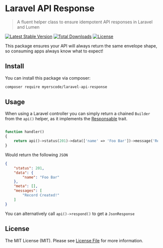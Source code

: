 # Laravel API Response
> A fluent helper class to ensure idempotent API responses in Laravel and Lumen

[![Latest Stable Version](https://poser.pugx.org/myerscode/laravel-api-response/v/stable)](https://packagist.org/packages/myerscode/laravel-api-response)
[![Total Downloads](https://poser.pugx.org/myerscode/laravel-api-response/downloads)](https://packagist.org/packages/myerscode/laravel-api-response)
[![License](https://poser.pugx.org/myerscode/laravel-api-response/license)](https://packagist.org/packages/myerscode/laravel-api-response)

This package ensures your API will always return the same envelope shape, so consuming apps always know what to expect!

## Install

You can install this package via composer:

``` bash
composer require myerscode/laravel-api-response
```

## Usage

When using a Laravel controller you can simply return a chained `Builder` from the `api()` helper, 
as it implements the [Responsable](https://laravel.com/api/master/Illuminate/Contracts/Support/Responsable.html) trait.

```php

function handler()
{
    return api()->status(201)->data(['name' => 'Foo Bar'])->message('Record Created!');
}
```

Would return the following `JSON`

```json
{
    "status": 201,
    "data": {
        "name": "Foo Bar"
    },
    "meta": [],
    "messages": [
        "Record Created!"
    ]
}
```

You can alternatively call `api()->respond()` to get a `JsonResponse`


## License

The MIT License (MIT). Please see [License File](LICENSE.md) for more information.